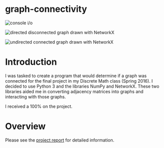 # graph-connectivity

![console i/o](https://raw.github.com/kas/graph-connectivity/master/img/console.png)

![directed disconnected graph drawn with NetworkX](https://raw.github.com/kas/graph-connectivity/master/img/directed_disconnected_graph_networkx.png)

![undirected connected graph drawn with NetworkX](https://raw.github.com/kas/graph-connectivity/master/img/undirected_connected_graph_networkx.png)

# Introduction

I was tasked to create a program that would determine if a graph was connected for the final project in my Discrete Math class (Spring 2016). I decided to use Python 3 and the libraries NumPy and NetworkX. These two libraries aided me in converting adjacency matrices into graphs and interacting with those graphs.

I received a 100% on the project.

# Overview
Please see the [project report](https://github.com/kas/graph-connectivity/blob/master/Report.pdf) for detailed information.
